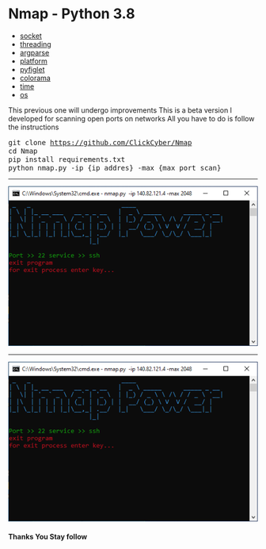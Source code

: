 


# Nmap - Python 3.8
<ul>
  <li> <a href="https://docs.python.org/3/library/socket.html">socket</a> </li>
  <li> <a href="https://docs.python.org/3/library/threading.html">threading</a> </li>
  <li> <a href="https://docs.python.org/3/library/argparse.html?highlight=argparse#module-argparse">argparse</a> </li>
  <li> <a href="https://docs.python.org/3/library/platform.html?highlight=platform#module-platform">platform</a> </li>
  <li> <a href="https://pypi.org/project/pyfiglet/">pyfiglet</a> </li>
  <li> <a href="https://pypi.org/project/colorama/">colorama</a> </li> 
  <li> <a href="https://docs.python.org/3/library/time.html?highlight=time#module-time">time</a> </li>
  <li> <a href="https://docs.python.org/3/library/os.html?highlight=os#module-os">os</a> </li>
</ul>
<p>
 This previous one will undergo improvements This is a beta version 
  I developed for scanning open ports on networks All 
  you have to do is follow the instructions
 </p>
 

  <kbd > git clone https://github.com/ClickCyber/Nmap </kbd><br>
  <kbd > cd Nmap </kbd><br>
  <kbd > pip install requirements.txt </kbd><br>
  <kbd > python nmap.py -ip {ip addres} -max {max port scan} </kbd>
  
  <hr>
  <img src='image/nmap_0.png'/>
  <hr>
  <img src='image/nmap_0.png'/>
  
  
  <h4> Thanks You Stay follow</h4>
